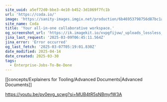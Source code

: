 ```yaml
---
site_uuid: a5ef72d0-bbe3-4e10-b452-3d1069f7fc1b
url: 'https://coda.io/'
image: 'https://sanity-images.imgix.net/production/6b46953798756d87bc1ad579a32d2af427ba6d3d-1200x628.png?w=&auto=format%2Ccompress'
site_name: Coda
title: 'Your all-in-one collaborative workspace.'
og_screenshot_url: 'https://ik.imagekit.io/xvpgfijuw/_uploads_lossless_screenshots_20250527_Coda_og_screenshot.jpeg'
jina_last_request: '2025-03-09T06:45:11.564Z'
jina_error: 'Error occurred'
og_last_fetch: '2025-03-07T05:19:01.830Z'
date_modified: 2025-04-14
date_created: 2025-03-30
tags:
  - Enterprise-Jobs-To-Be-Done
---
```


[[concepts/Explainers for Tooling/Advanced Documents|Advanced Documents]]





















































https://youtu.be/pv0evg_scwg?si=MUB4tR5sNBmyfW3A
